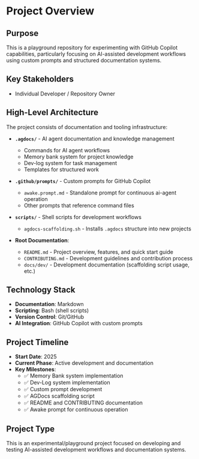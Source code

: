 # Project Overview

## Purpose

This is a playground repository for experimenting with GitHub Copilot capabilities, particularly focusing on AI-assisted development workflows using custom prompts and structured documentation systems.

## Key Stakeholders

- Individual Developer / Repository Owner

## High-Level Architecture

The project consists of documentation and tooling infrastructure:

- **`.agdocs/`** - AI agent documentation and knowledge management
  - Commands for AI agent workflows
  - Memory bank system for project knowledge
  - Dev-log system for task management
  - Templates for structured work

- **`.github/prompts/`** - Custom prompts for GitHub Copilot
  - `awake.prompt.md` - Standalone prompt for continuous ai-agent operation
  - Other prompts that reference command files
- **`scripts/`** - Shell scripts for development workflows
  - `agdocs-scaffolding.sh` - Installs `.agdocs` structure into new projects

- **Root Documentation**:
  - `README.md` - Project overview, features, and quick start guide
  - `CONTRIBUTING.md` - Development guidelines and contribution process
  - `docs/dev/` - Development documentation (scaffolding script usage, etc.)

## Technology Stack

- **Documentation**: Markdown
- **Scripting**: Bash (shell scripts)
- **Version Control**: Git/GitHub
- **AI Integration**: GitHub Copilot with custom prompts

## Project Timeline

- **Start Date**: 2025
- **Current Phase**: Active development and documentation
- **Key Milestones**:
  - ✅ Memory Bank system implementation
  - ✅ Dev-Log system implementation
  - ✅ Custom prompt development
  - ✅ AGDocs scaffolding script
  - ✅ README and CONTRIBUTING documentation
  - ✅ Awake prompt for continuous operation

## Project Type

This is an experimental/playground project focused on developing and testing AI-assisted development workflows and documentation systems.
